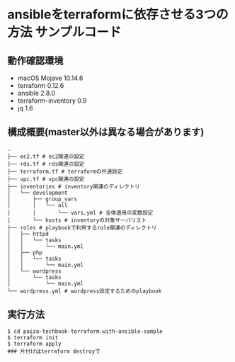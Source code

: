 # ansibleをterraformに依存させる3つの方法 サンプルコード

## 動作確認環境

- macOS Mojave 10.14.6
- terraform 0.12.6
- ansible 2.8.0
- terraform-inventory 0.9
- jq 1.6

## 構成概要(master以外は異なる場合があります)

```
.
├── ec2.tf # ec2関連の設定
├── rds.tf # rds関連の設定
├── terraform.tf # terraformの共通設定
├── vpc.tf # vpc関連の設定
├── inventories # inventory関連のディレクトリ
│   └── development
│       ├── group_vars
│       │   └── all
│       │       └── vars.yml # 全体適用の変数設定
│       └── hosts # inventoryの対象サーバリスト
├── roles # playbookで利用するrole関連のディレクトリ
│   ├── httpd
│   │   └── tasks
│   │       └── main.yml
│   ├── php
│   │   └── tasks
│   │       └── main.yml
│   └── wordpress
│       └── tasks
│           └── main.yml
└── wordpress.yml # wordpress設定するためのplaybook
```

## 実行方法

```
$ cd paiza-techbook-terraform-with-ansible-sample
$ terraform init
$ terraform apply
### 片付けはterraform destroyで
```